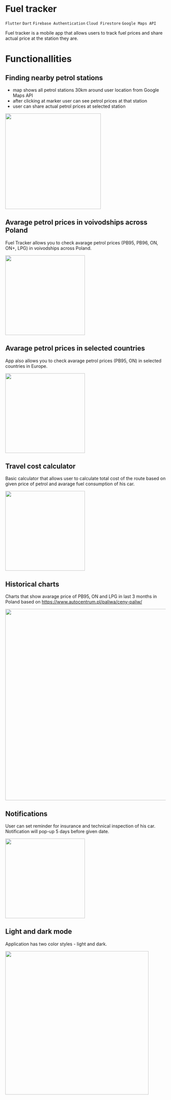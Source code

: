 # Fuel tracker

`Flutter` `Dart` `Firebase Authentication` `Cloud Firestore` `Google Maps API`

Fuel tracker is a mobile app that allows users to track fuel prices and share actual price at the station they are.

# Functionallities

## Finding nearby petrol stations

- map shows all petrol stations 30km around user location from Google Maps API
- after clicking at marker user can see petrol prices at that station
- user can share actual petrol prices at selected station

<img src="screenshots/map_whole.jpg" width="300" />

## Avarage petrol prices in voivodships across Poland

Fuel Tracker allows you to check avarage petrol prices (PB95, PB96, ON, ON+, LPG) in voivodships across Poland.

<img src="screenshots/prices_poland.jpg" width="250" />

## Avarage petrol prices in selected countries

App also allows you to check avarage petrol prices (PB95, ON) in selected countries in Europe.

<img src="screenshots/prices_abroad.jpg" width="250" />

## Travel cost calculator

Basic calculator that allows user to calculate total cost of the route based on given price of petrol and avarage fuel consumption of his car.

<img src="screenshots/calculator.jpg" width="250" />

## Historical charts

Charts that show avarage price of PB95, ON and LPG in last 3 months in Poland based on https://www.autocentrum.pl/paliwa/ceny-paliw/

<img src="screenshots/price_history.jpg" width="600" />

## Notifications

User can set reminder for insurance and technical inspection of his car. Notification will pop-up 5 days before given date.

<img src="screenshots/reminders.jpg" width="250" />

## Light and dark mode

Application has two color styles - light and dark.

<img src="screenshots/light_dark.jpg" width="450" />
